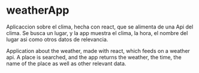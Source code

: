# weatherApp


Aplicaccion sobre el clima, hecha con react, que se alimenta de una Api del clima. Se busca un lugar, y la app muestra el clima, la hora, el nombre del lugar asi como otros datos de relevancia.

Application about the weather, made with react, which feeds on a weather api. A place is searched, and the app returns the weather, the time, the name of the place as well as other relevant data.
